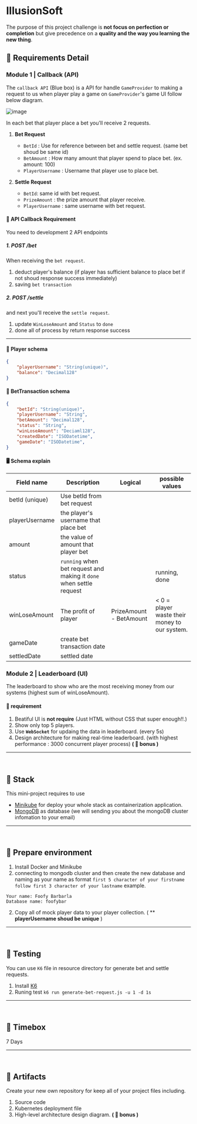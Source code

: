 IllusionSoft
=============
The purpose of this project challenge is **not focus on perfection or completion** but give precedence on a **quality and the way you learning the new thing**.

## 📔 Requirements Detail

### Module 1 | Callback (API)

The `callback API` (Blue box) is a API for handle `GameProvider` to making a request to us when player play a game on `GameProvider`'s game UI follow below diagram.

![image](https://user-images.githubusercontent.com/4927368/122644017-19250980-d13d-11eb-8c90-e3062ed1d627.png)

In each bet that player place a bet you'll receive 2 requests.
1. **Bet Request**
    - `BetId` : Use for reference between bet and settle request. (same bet shoud be same id)
    - `BetAmount` : How many amount that player spend to place bet. (ex. amount: 100)
    - `PlayerUsername` : Username that player use to place bet.

2. **Settle Request**
    - `BetId`: same id with bet request.
    - `PrizeAmount` : the prize amount that player receive.
    - `PlayerUsername` : same username with bet request.

#### 💪 API Callback Requirement
You need to development 2 API endpoints
##### 1. POST /bet
When receiving the `bet request`.
1. deduct player's balance (if player has sufficient balance to place bet if not shoud response success immediately)
2. saving `bet transaction`

##### 2. POST /settle
and next you'll receive the `settle request`.
1. update `WinLoseAmount` and `Status` to `done`
2. done all of process by return response success
---
#### 💾 Player schema
```json
{
    "playerUsername": "String(unique)",
    "balance": "Decimal128"
}
```
#### 💾 BetTransaction schema
```json
{
    "betId": "String(unique)",
    "playerUsername": "String",
    "betAmount": "Decimal128",
    "status": "String",
    "winLoseAmount": "Deciaml128",
    "createdDate": "ISODatetime",
    "gameDate": "ISODatetime",
}
```
#### 🖥️ Schema explain
| Field name     | Description                                                         | Logical                 | possible values                          |
|----------------|---------------------------------------------------------------------|-------------------------|------------------------------------------|
| betId (unique) | Use betId from bet request                                          |                         |                                          |
| playerUsername | the player's username that place bet                                |                         |                                          |
| amount         | the value of amount that player bet                                 |                         |                                          |
| status         | `running` when bet request and making it `done` when settle request |                         | running, done                            |
| winLoseAmount  | The profit of player                                                | PrizeAmount - BetAmount | < 0 = player waste their money to our system. |
| gameDate       | create bet transaction date                                         |                         |                                          |
| settledDate    | settled date                                                        |                         |                                          |


### Module 2 | Leaderboard (UI)

The leaderboard to show who are the most receiving money from our systems (highest sum of winLoseAmount).

#### 💪 requirement
1. Beatiful UI is **not require** (Just HTML without CSS that super enough!!.)
2. Show only top 5 players.
2. Use **`WebSocket`** for updaing the data in leaderboard. (every 5s)
3. Design architecture for making real-time leaderboard. (with highest performance : 3000 concurrent player process) **( 🍻 bonus )**

---
<br/>

## 📔 Stack
This mini-project requires to use 
- [Minikube](https://minikube.sigs.k8s.io/docs/) for deploy your whole stack as containerization application.
- [MongoDB](https://www.mongodb.com/) as database (we will sending you about the mongoDB cluster infomation to your email)

---
<br/>

## 📔 Prepare environment

1. Install Docker and Minikube
1. connecting to mongodb cluster and then create the new database and naming as your name as format `first 5 character of your firstname follow first 3 character of your lastname` example.

```
Your name: Foofy Barbarla
Database name: foofybar
```

2. Copy all of mock player data to your player collection. ( ** **playerUsername shoud be unique** )

---
<br/>

## 📔 Testing
You can use `K6` file in resource directory for generate bet and settle requests.

1. Install [K6](https://k6.io/docs/getting-started/installation/)
2. Runing test `k6 run generate-bet-request.js -u 1 -d 1s`

---
<br/>

## 📔 Timebox
7 Days

---
<br/>

## 📔 Artifacts
Create your new own repository for keep all of your project files including.
1. Source code
2. Kubernetes deployment file
3. High-level architecture design diagram. **( 🍻 bonus )**


